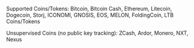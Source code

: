 Supported Coins/Tokens:
Bitcoin, Bitcoin Cash, Ethereum, Litecoin, Dogecoin, Storj, ICONOMI, GNOSIS, EOS, MELON, FoldingCoin, LTB Coins/Tokens

Unsupervised Coins (no public key tracking):
ZCash, Ardor, Monero, NXT, Nexus